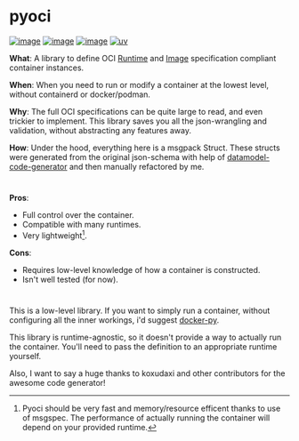 # pyoci

[![image](https://img.shields.io/pypi/v/pyoci.svg)](https://pypi.python.org/pypi/pyoci)
[![image](https://img.shields.io/pypi/l/pyoci.svg)](https://pypi.python.org/pypi/pyoci)
[![image](https://img.shields.io/pypi/pyversions/pyoci.svg)](https://pypi.python.org/pypi/pyoci)
[![uv](https://img.shields.io/endpoint?url=https://raw.githubusercontent.com/astral-sh/uv/main/assets/badge/v0.json)](https://github.com/astral-sh/uv)

**What**: A library to define OCI [Runtime](https://github.com/opencontainers/runtime-spec) and [Image](https://github.com/opencontainers/image-spec) specification compliant container instances.

**When**: When you need to run or modify a container at the lowest level, without containerd or docker/podman.

**Why**: The full OCI specifications can be quite large to read, and even trickier to implement. This library saves you all the json-wrangling and validation, without abstracting any features away.

**How**: Under the hood, everything here is a msgpack Struct. These structs were generated from the original json-schema with help of [datamodel-code-generator](https://github.com/koxudaxi/datamodel-code-generator) and then manually refactored by me.

#
**Pros**:
- Full control over the container.
- Compatible with many runtimes.
- Very lightweight[^1].

**Cons**:
- Requires low-level knowledge of how a container is constructed.
- Isn't well tested (for now).

#

This is a low-level library. If you want to simply run a container, without configuring all the inner workings, i'd suggest [docker-py](https://github.com/docker/docker-py).

This library is runtime-agnostic, so it doesn't provide a way to actually run the container. You'll need to pass the definition to an appropriate runtime yourself.

Also, I want to say a huge thanks to koxudaxi and other contributors for the awesome code generator!

[^1]: Pyoci should be very fast and memory/resource efficent thanks to use of msgspec. The performance of actually running the container will depend on your provided runtime.